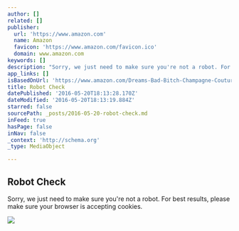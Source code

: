 ```yaml
---
author: []
related: []
publisher:
  url: 'https://www.amazon.com'
  name: Amazon
  favicon: 'https://www.amazon.com/favicon.ico'
  domain: www.amazon.com
keywords: []
description: "Sorry, we just need to make sure you're not a robot. For best results, please make sure your browser is accepting cookies."
app_links: []
isBasedOnUrl: 'https://www.amazon.com/Dreams-Bad-Bitch-Champagne-Couture-ebook/dp/B00U809Z1M?ie=UTF8&*Version*=1&*entries*=0'
title: Robot Check
datePublished: '2016-05-20T18:13:28.170Z'
dateModified: '2016-05-20T18:13:19.884Z'
starred: false
sourcePath: _posts/2016-05-20-robot-check.md
inFeed: true
hasPage: false
inNav: false
_context: 'http://schema.org'
_type: MediaObject

---
```

<article style=""><h1>Robot Check</h1><p>Sorry, we just need to make sure you're not a robot. For best results, please make sure your browser is accepting cookies.</p><img src="https://images-na.ssl-images-amazon.com/captcha/dgbcpgrn/Captcha_tceuyurvlv.jpg" /></article>